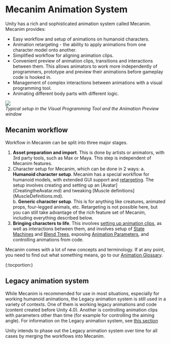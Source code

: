 Mecanim Animation System
========================


Unity has a rich and sophisticated animation system called <span class=keyword>Mecanim</span>. Mecanim provides:

* Easy workflow and setup of animations on humanoid characters.
* Animation retargeting - the ability to apply animations from one character model onto another.
* Simplified workflow for aligning animation clips.
* Convenient preview of animation clips, transitions and interactions between them. This allows animators to work more independently of programmers, prototype and preview their animations before gameplay code is hooked in.
* Management of complex interactions between animations with a visual programming tool.
* Animating different body parts with different logic.


![](http://docwiki.hq.unity3d.com/uploads/Main/MecanimShowcase.png)  
_Typical setup in the Visual Programming Tool and the <span class=inspector>Animation Preview window</span>_

Mecanim workflow
----------------


Workflow in Mecanim can be split into three major stages.

1. __Asset preparation and import__. This is done by artists or animators, with 3rd party tools, such as Max or Maya. This step is independent of Mecanim features.   
2. Character setup for Mecanim, which can be done in 2 ways:
   a. __Humanoid character setup__. Mecanim has a special workflow for humanoid models, with extended GUI support and [retargeting](Retargeting.md). The setup involves creating and setting up an [Avatar<span class=keyword>](</span>CreatingtheAvatar.md) and tweaking [Muscle definitions<span class=keyword>](</span>MuscleDefinitions.md).  
   b. __Generic character setup__. This is for anything like creatures, animated props, four-legged animals, etc. Retargeting is not possible here, but you can still take advantage of the rich feature set of Mecanim, including everything described below. 
3. __Bringing characters to life__. This involves [setting up animation clips](AligningAnimationClips.md), as well as interactions between them, and involves setup of [State Machines](AnimationStateMachines.md) and [Blend Trees](AnimationBlendTrees.md), exposing [Animation Parameters](AnimationParameters.md), and controlling animations from code. 

Mecanim comes with a lot of new concepts and terminology. If at any point, you need to find out what something means, go to our [Animation Glossary](AnimationGlossary.md).

(:tocportion:)

Legacy animation system
-----------------------

While Mecanim is recommended for use in most situations, especially for working humanoid animations, the Legacy animation system is still used in a variety of contexts. One of them is working legacy animations and code (content created before Unity 4.0). Another is controlling animation clips with parameters other than time (for example for controlling the aiming angle). 
For information on the Legacy animation system, see [this section](Main.Animations40.md)

Unity intends to phase out the Legacy animation system over time for all cases by merging the workflows into Mecanim.
